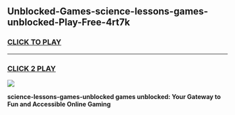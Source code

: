 
## Unblocked-Games-science-lessons-games-unblocked-Play-Free-4rt7k
<h3>
<a href="https://premium76.site?title=science-lessons-games-unblocked&ref=10A">CLICK TO PLAY</a></h3>
<hr>

<h3>
<a href="https://premium76.site?title=science-lessons-games-unblocked&ref=10A">CLICK 2 PLAY</a>
  
</h3>

<a href="https://premium76.site?title=science-lessons-games-unblocked&ref=10A"><img src="https://clearcache.store/games.png"></a>


**science-lessons-games-unblocked games unblocked: Your Gateway to Fun and Accessible Online Gaming**
